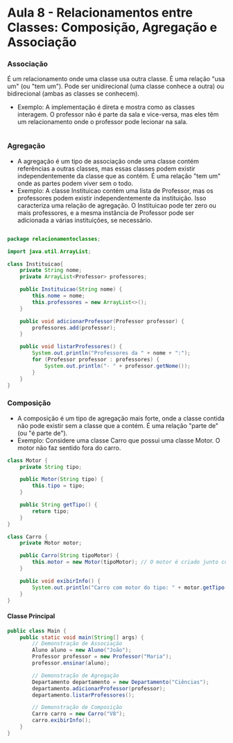 # Aula 8 - Relacionamentos entre Classes: Composição, Agregação e Associação

### Associação
É um relacionamento onde uma classe usa outra classe. É uma relação "usa um" (ou "tem um"). Pode ser unidirecional (uma classe conhece a outra) ou bidirecional (ambas as classes se conhecem).

- Exemplo: A implementação é direta e mostra como as classes interagem. O professor não é parte da sala e vice-versa, mas eles têm um relacionamento onde o professor pode lecionar na sala.

```Java


```

### Agregação
- A agregação é um tipo de associação onde uma classe contém referências a outras classes, mas essas classes podem existir independentemente da classe que as contém. É uma relação "tem um" onde as partes podem viver sem o todo.
- Exemplo: A classe Instituicao contém uma lista de Professor, mas os professores podem existir independentemente da instituição. Isso caracteriza uma relação de agregação. O Instituicao pode ter zero ou mais professores, e a mesma instância de Professor pode ser adicionada a várias instituições, se necessário.
  
```Java

package relacionamentoclasses;

import java.util.ArrayList;

class Instituicao{
    private String nome;
    private ArrayList<Professor> professores;

    public Instituicao(String nome) {
        this.nome = nome;
        this.professores = new ArrayList<>();
    }

    public void adicionarProfessor(Professor professor) {
        professores.add(professor);
    }

    public void listarProfessores() {
        System.out.println("Professores da " + nome + ":");
        for (Professor professor : professores) {
            System.out.println("- " + professor.getNome());
        }
    }
}

```

### Composição
- A composição é um tipo de agregação mais forte, onde a classe contida não pode existir sem a classe que a contém. É uma relação "parte de" (ou "é parte de").
- Exemplo: Considere uma classe Carro que possui uma classe Motor. O motor não faz sentido fora do carro.

```Java
class Motor {
    private String tipo;

    public Motor(String tipo) {
        this.tipo = tipo;
    }

    public String getTipo() {
        return tipo;
    }
}

class Carro {
    private Motor motor;

    public Carro(String tipoMotor) {
        this.motor = new Motor(tipoMotor); // O motor é criado junto com o carro
    }

    public void exibirInfo() {
        System.out.println("Carro com motor do tipo: " + motor.getTipo());
    }
}
```

#### Classe Principal
```Java
public class Main {
    public static void main(String[] args) {
        // Demonstração de Associação
        Aluno aluno = new Aluno("João");
        Professor professor = new Professor("Maria");
        professor.ensinar(aluno);

        // Demonstração de Agregação
        Departamento departamento = new Departamento("Ciências");
        departamento.adicionarProfessor(professor);
        departamento.listarProfessores();

        // Demonstração de Composição
        Carro carro = new Carro("V8");
        carro.exibirInfo();
    }
}
```
